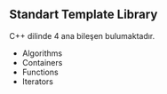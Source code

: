 ## Standart Template Library
C++ dilinde 4 ana bileşen bulumaktadır.
* Algorithms
* Containers
* Functions
* Iterators

